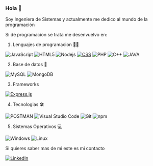 ### Hola 👋

Soy Ingeniera de Sistemas y actualmente me dedico al mundo de la programación 

Si de programacion se trata me desenvuelvo en:

1. Lenguajes de programacion 👩‍💻 

![JavaScript](https://img.shields.io/badge/-JavaScript-F7DF1E?style=flat-square&logo=JavaScript&logoColor=white)
![HTML5](https://img.shields.io/badge/-HTML5-E34F26?style=flat-square&logo=html5&logoColor=white)
![Nodejs](https://img.shields.io/badge/-Nodejs-43853d?style=flat-square&logo=Node.js&logoColor=white)
 <a href="https://github.com/search?q=user%3ADenverCoder1+is%3Arepo+language%3Acss"><img alt="CSS" src="https://img.shields.io/badge/CSS%20-%231572B6.svg?logo=css3&logoColor=white"></a>
![PHP](https://img.shields.io/badge/-PHP-007ACC?style=flat-square&logo=PHP&logoColor=white)
![C++](https://img.shields.io/badge/-C++-007ACC?style=flat-square&logo=C++&logoColor=white)
![JAVA](https://img.shields.io/badge/-JAVA-E34F26?style=flat-square&logo=java&logoColor=white)


2. Base de datos 🎒

![MySQL](https://img.shields.io/badge/-MySQL-00000F?style=flat&logo=mysql&logoColor=white)
<img alt="MongoDB" src="https://img.shields.io/badge/MongoDB-4EA94B?logo=mongodb&logoColor=white">

3. Frameworks

 <a href="#"><img alt="Express.js" src="https://img.shields.io/badge/Express.js%20-%23404d59.svg?logo=express&logoColor=white"></a>

4. Tecnologias 🛠

![POSTMAN](https://img.shields.io/badge/-Postman-F05032?style=flat-square&logo=postman&logoColor=white)
![Visual Studio Code](https://img.shields.io/badge/-VSC-007ACC?style=flat-square&logo=Visual+Studio+Code&logoColor=white)
![Git](https://img.shields.io/badge/-Git-F05032?style=flat-square&logo=git&logoColor=white)
![npm](https://img.shields.io/badge/-NPM-CB3837?style=flat-square&logo=npm&logoColor=white)


5. Sistemas Operativos 💻

![Windows](https://img.shields.io/badge/-Windows-007ACC?style=flat-square&logo=Windows&logoColor=white)
![Linux](https://img.shields.io/badge/-Linux-FCC624?style=flat-square&logo=Linux&logoColor=white)


Si quieres saber mas de mi este es mi contacto 

[![LinkedIn](https://img.shields.io/static/v1.svg?label=LinkedIn&message=@CarolinaOrdoñez&logo=linkedin&style=flat&color=blue)](https://www.linkedin.com/in/carolina-ordo%C3%B1ez-morales/)






<!--
**CarolinaOM/CarolinaOM** is a ✨ _special_ ✨ repository because its `README.md` (this file) appears on your GitHub profile.

Here are some ideas to get you started:

- 🔭 I’m currently working on ...
- 🌱 I’m currently learning ...
- 👯 I’m looking to collaborate on ...
- 🤔 I’m looking for help with ...
- 💬 Ask me about ...
- 📫 How to reach me: ...
- 😄 Pronouns: ...
- ⚡ Fun fact: ...
-->
